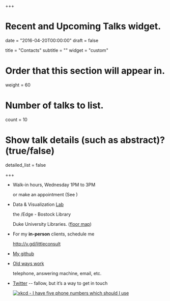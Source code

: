 +++
# Recent and Upcoming Talks widget.

date = "2016-04-20T00:00:00"
draft = false

title = "Contacts"
subtitle = ""
widget = "custom"

# Order that this section will appear in.
weight = 60

# Number of talks to list.
count = 10

# Show talk details (such as abstract)? (true/false)
detailed_list = false

+++
<ul class="ul-edu fa-ul">
  <li>
    <span class="fa-li fa fa-clock-o"></span>
    <div class="description">
      <p class="course">Walk-in hours, Wednesday 1PM to 3PM</p>
      <p class="institution">or make an appointment (See <span class="fa fa-calendar"></span>)</p>
    </div>
  </li>
  
  <li>
    <span class="fa-li fa fa-map-marker"></span>
      <div class="description">
        <p class="course">Data & Visualization <a href="http://library.duke.edu/data/about/lab">Lab</a></p>
        <p class="institution">the /Edge - Bostock Library</p>
        <p class="institution">Duke University Libraries.  (<a href="http://library.duke.edu/edge/spaces">floor map</a>)</p>
      </div>
  </li>
  
 <li>
    <span class="fa-li fa fa-calendar"></span>
      <div class="description">
        <p class="course">For my <b>in-person</b> clients, schedule me</p>
        <p class="institution"><a href="http://duke.libcal.com/appointment/2695">http://v.gd/littleconsult</a> </p>
      </div>
  </li>
  
 <li>
    <span class="fa-li fa fa-github"></span>
      <div class="description">
        <p class="course"><a href="https://github.com/libjohn">My github</a></p>
      </div>
  </li>
  
 <li>
    <span class="fa-li fa fa-phone"></span>
      <div class="description">
        <p class="course"><a href="http://library.duke.edu/about/directory/staff/1441">Old ways work</a></p>
        <p class="institution">telephone, answering machine, email, etc.</p>
      </div>
  </li>
  
  <li>
    <span class="fa-li fa fa-twitter"></span>
      <div class="description">
        <p class="institution"><a href="http://twitter.com/john_little">Twitter</a> -- fallow, but it’s a way to get in touch</p>
      </div>
  </li>

[![xkcd - I have five phone numbers which should I use](//imgs.xkcd.com/comics/phone_numbers.png)](http://xkcd.com/1789/)
